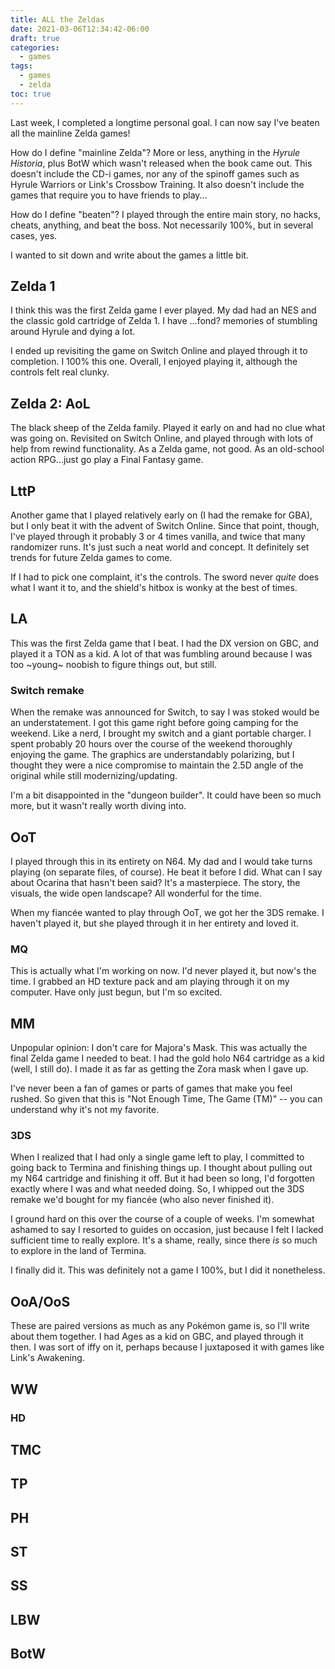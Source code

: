```yaml
---
title: ALL the Zeldas
date: 2021-03-06T12:34:42-06:00
draft: true
categories:
  - games
tags:
  - games
  - zelda
toc: true
---
```


Last week, I completed a longtime personal goal. I can now say I've beaten all the mainline Zelda games!

How do I define "mainline Zelda"? More or less, anything in the _Hyrule Historia_, plus BotW which wasn't released when the book came out. This doesn't include the CD-i games, nor any of the spinoff games such as Hyrule Warriors or Link's Crossbow Training. It also doesn't include the games that require you to have friends to play...

How do I define "beaten"? I played through the entire main story, no hacks, cheats, anything, and beat the boss. Not necessarily 100%, but in several cases, yes.

I wanted to sit down and write about the games a little bit.

## Zelda 1

I think this was the first Zelda game I ever played. My dad had an NES and the classic gold cartridge of Zelda 1. I have ...fond? memories of stumbling around Hyrule and dying a lot.

I ended up revisiting the game on Switch Online and played through it to completion. I 100% this one. Overall, I enjoyed playing it, although the controls felt real clunky.

## Zelda 2: AoL

The black sheep of the Zelda family. Played it early on and had no clue what was going on. Revisited on Switch Online, and played through with lots of help from rewind functionality. As a Zelda game, not good. As an old-school action RPG...just go play a Final Fantasy game.

## LttP

Another game that I played relatively early on (I had the remake for GBA), but I only beat it with the advent of Switch Online. Since that point, though, I've played through it probably 3 or 4 times vanilla, and twice that many randomizer runs. It's just such a neat world and concept. It definitely set trends for future Zelda games to come.

If I had to pick one complaint, it's the controls. The sword never *quite* does what I want it to, and the shield's hitbox is wonky at the best of times.

## LA

This was the first Zelda game that I beat. I had the DX version on GBC, and played it a TON as a kid. A lot of that was fumbling around because I was too ~young~ noobish to figure things out, but still.

### Switch remake

When the remake was announced for Switch, to say I was stoked would be an understatement. I got this game right before going camping for the weekend. Like a nerd, I brought my switch and a giant portable charger. I spent probably 20 hours over the course of the weekend thoroughly enjoying the game. The graphics are understandably polarizing, but I thought they were a nice compromise to maintain the 2.5D angle of the original while still modernizing/updating.

I'm a bit disappointed in the "dungeon builder". It could have been so much more, but it wasn't really worth diving into.

## OoT

I played through this in its entirety on N64. My dad and I would take turns playing (on separate files, of course). He beat it before I did. What can I say about Ocarina that hasn't been said? It's a masterpiece. The story, the visuals, the wide open landscape? All wonderful for the time.

When my fiancée wanted to play through OoT, we got her the 3DS remake. I haven't played it, but she played through it in her entirety and loved it.

### MQ

This is actually what I'm working on now. I'd never played it, but now's the time. I grabbed an HD texture pack and am playing through it on my computer. Have only just begun, but I'm so excited.

## MM

Unpopular opinion: I don't care for Majora's Mask. This was actually the final Zelda game I needed to beat. I had the gold holo N64 cartridge as a kid (well, I still do). I made it as far as getting the Zora mask when I gave up.

I've never been a fan of games or parts of games that make you feel rushed. So given that this is "Not Enough Time, The Game (TM)" -- you can understand why it's not my favorite.

### 3DS

When I realized that I had only a single game left to play, I committed to going back to Termina and finishing things up. I thought about pulling out my N64 cartridge and finishing it off. But it had been so long, I'd forgotten exactly where I was and what needed doing. So, I whipped out the 3DS remake we'd bought for my fiancée (who also never finished it).

I ground hard on this over the course of a couple of weeks. I'm somewhat ashamed to say I resorted to guides on occasion, just because I felt I lacked sufficient time to really explore. It's a shame, really, since there _is_ so much to explore in the land of Termina.

I finally did it. This was definitely not a game I 100%, but I did it nonetheless.

## OoA/OoS

These are paired versions as much as any Pokémon game is, so I'll write about them together. I had Ages as a kid on GBC, and played through it then. I was sort of iffy on it, perhaps because I juxtaposed it with games like Link's Awakening.

## WW

### HD

## TMC

## TP

## PH

## ST

## SS

## LBW

## BotW
